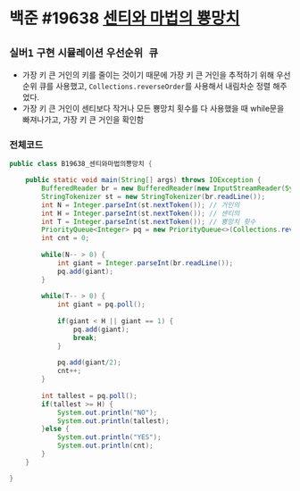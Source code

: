 # 백준 #19638 [센티와 마법의 뿅망치](https://www.acmicpc.net/problem/19638)
`실버1` `구현` `시뮬레이션` `우선순위 큐`
---
- 가장 키 큰 거인의 키를 줄이는 것이기 때문에 가장 키 큰 거인을 추적하기 위해 우선순위 큐를 사용했고, `Collections.reverseOrder`를 사용해서 내림차순 정렬 해주었다.
- 가장 키 큰 거인이 센티보다 작거나 모든 뿅망치 횟수를 다 사용했을 때 while문을 빠져나가고, 가장 키 큰 거인을 확인함

### 전체코드
```java
public class B19638_센티와마법의뿅망치 {

	public static void main(String[] args) throws IOException {
		BufferedReader br = new BufferedReader(new InputStreamReader(System.in));
		StringTokenizer st = new StringTokenizer(br.readLine());
		int N = Integer.parseInt(st.nextToken()); // 거인의 
		int H = Integer.parseInt(st.nextToken()); // 센티의 
		int T = Integer.parseInt(st.nextToken()); // 뿅망치 횟수
		PriorityQueue<Integer> pq = new PriorityQueue<>(Collections.reverseOrder());
		int cnt = 0;
		
		while(N-- > 0) {
			int giant = Integer.parseInt(br.readLine());
			pq.add(giant);
		}
		
		while(T-- > 0) {
			int giant = pq.poll();
			
			if(giant < H || giant == 1) {
				pq.add(giant);
				break;
			}
			
			pq.add(giant/2);
			cnt++;
		}
		
		int tallest = pq.poll();
		if(tallest >= H) {
			System.out.println("NO");
			System.out.println(tallest);
		}else {
			System.out.println("YES");
			System.out.println(cnt);
		}
	}

}

```
